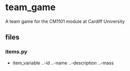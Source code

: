 # team_game
A team game for the CM1101 module at Cardiff University

## files

### items.py
- item_variable
..-id
..-name
..-description
..-mass

